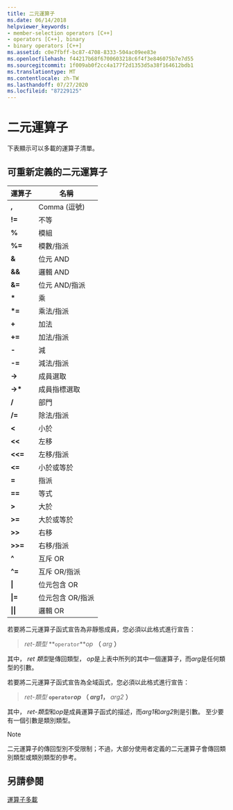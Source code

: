 ```yaml
---
title: 二元運算子
ms.date: 06/14/2018
helpviewer_keywords:
- member-selection operators [C++]
- operators [C++], binary
- binary operators [C++]
ms.assetid: c0e7fbff-bc87-4708-8333-504ac09ee83e
ms.openlocfilehash: f44217b68f6700603218c6f4f3e846075b7e7d55
ms.sourcegitcommit: 1f009ab0f2cc4a177f2d1353d5a38f164612bdb1
ms.translationtype: MT
ms.contentlocale: zh-TW
ms.lasthandoff: 07/27/2020
ms.locfileid: "87229125"
---
```

# <a name="binary-operators"></a>二元運算子

下表顯示可以多載的運算子清單。

## <a name="redefinable-binary-operators"></a>可重新定義的二元運算子

|運算子|名稱|
|--------------|----------|
|**,**|Comma (逗號)|
|**!=**|不等|
|**%**|模組|
|**%=**|模數/指派|
|**&**|位元 AND|
|**&&**|邏輯 AND|
|**&=**|位元 AND/指派|
|**&#42;**|乘|
|**&#42;=**|乘法/指派|
|**+**|加法|
|**+=**|加法/指派|
|**-**|減|
|**-=**|減法/指派|
|**->**|成員選取|
|**->&#42;**|成員指標選取|
|**/**|部門|
|**/=**|除法/指派|
|**<**|小於|
|**<<**|左移|
|**<<=**|左移/指派|
|**<=**|小於或等於|
|**=**|指派|
|**==**|等式|
|**>**|大於|
|**>=**|大於或等於|
|**>>**|右移|
|**>>=**|右移/指派|
|**^**|互斥 OR|
|**^=**|互斥 OR/指派|
|**&#124;**|位元包含 OR|
|**&#124;=**|位元包含 OR/指派|
|**&#124;&#124;**|邏輯 OR|

若要將二元運算子函式宣告為非靜態成員，您必須以此格式進行宣告：

> *ret-類型* **`operator`***op* **（** *arg* **）**

其中， *ret 類型*是傳回類型， *op*是上表中所列的其中一個運算子，而*arg*是任何類型的引數。

若要將二元運算子函式宣告為全域函式，您必須以此格式進行宣告：

> *ret-類型* **`operator`***op* **（** _arg1_**，** _arg2_ **）**

其中， *ret-類型*和*op*是成員運算子函式的描述，而*arg1*和*arg2*則是引數。 至少要有一個引數是類別類型。

> [!NOTE]
> 二元運算子的傳回型別不受限制；不過，大部分使用者定義的二元運算子會傳回類別類型或類別類型的參考。

## <a name="see-also"></a>另請參閱

[運算子多載](../cpp/operator-overloading.md)
